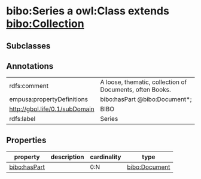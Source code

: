 # bibo:Series a owl:Class extends [bibo:Collection](/ontology/bibo/Collection)

## Subclasses

## Annotations

|||
|-----|-----|
|rdfs:comment|A loose, thematic, collection of Documents, often Books.|
|empusa:propertyDefinitions|bibo:hasPart @bibo:Document*;|
|<http://gbol.life/0.1/subDomain>|BIBO|
|rdfs:label|Series|

## Properties

|property|description|cardinality|type|
|-----|-----|-----|-----|
|[bibo:hasPart](/ontology/bibo/hasPart)||0:N|[bibo:Document](/ontology/bibo/Document)|
